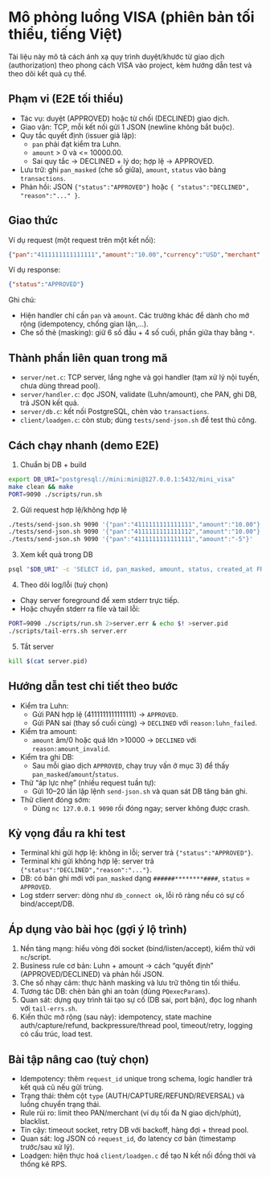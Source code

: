 # Mô phỏng luồng VISA (phiên bản tối thiểu, tiếng Việt)

Tài liệu này mô tả cách ánh xạ quy trình duyệt/khước từ giao dịch (authorization) theo phong cách VISA vào project, kèm hướng dẫn test và theo dõi kết quả cụ thể.

## Phạm vi (E2E tối thiểu)
- Tác vụ: duyệt (APPROVED) hoặc từ chối (DECLINED) giao dịch.
- Giao vận: TCP, mỗi kết nối gửi 1 JSON (newline không bắt buộc).
- Quy tắc quyết định (issuer giả lập):
  - `pan` phải đạt kiểm tra Luhn.
  - `amount` > 0 và <= 10000.00.
  - Sai quy tắc → DECLINED + lý do; hợp lệ → APPROVED.
- Lưu trữ: ghi `pan_masked` (che số giữa), `amount`, `status` vào bảng `transactions`.
- Phản hồi: JSON `{"status":"APPROVED"}` hoặc `{ "status":"DECLINED", "reason":"..." }`.

## Giao thức
Ví dụ request (một request trên một kết nối):
```json
{"pan":"4111111111111111","amount":"10.00","currency":"USD","merchant":"M1","request_id":"abc123"}
```
Ví dụ response:
```json
{"status":"APPROVED"}
```
Ghi chú:
- Hiện handler chỉ cần `pan` và `amount`. Các trường khác để dành cho mở rộng (idempotency, chống gian lận,...).
- Che số thẻ (masking): giữ 6 số đầu + 4 số cuối, phần giữa thay bằng `*`.

## Thành phần liên quan trong mã
- `server/net.c`: TCP server, lắng nghe và gọi handler (tạm xử lý nội tuyến, chưa dùng thread pool).
- `server/handler.c`: đọc JSON, validate (Luhn/amount), che PAN, ghi DB, trả JSON kết quả.
- `server/db.c`: kết nối PostgreSQL, chèn vào `transactions`.
- `client/loadgen.c`: còn stub; dùng `tests/send-json.sh` để test thủ công.

## Cách chạy nhanh (demo E2E)
1) Chuẩn bị DB + build
```bash
export DB_URI="postgresql://mini:mini@127.0.0.1:5432/mini_visa"
make clean && make
PORT=9090 ./scripts/run.sh
```
2) Gửi request hợp lệ/không hợp lệ
```bash
./tests/send-json.sh 9090 '{"pan":"4111111111111111","amount":"10.00"}'   # APPROVED
./tests/send-json.sh 9090 '{"pan":"4111111111111112","amount":"10.00"}'   # DECLINED (luhn)
./tests/send-json.sh 9090 '{"pan":"4111111111111111","amount":"-5"}'      # DECLINED (amount)
```
3) Xem kết quả trong DB
```bash
psql "$DB_URI" -c 'SELECT id, pan_masked, amount, status, created_at FROM transactions ORDER BY id DESC LIMIT 5;'
```
4) Theo dõi log/lỗi (tuỳ chọn)
- Chạy server foreground để xem stderr trực tiếp.
- Hoặc chuyển stderr ra file và tail lỗi:
```bash
PORT=9090 ./scripts/run.sh 2>server.err & echo $! >server.pid
./scripts/tail-errs.sh server.err
```
5) Tắt server
```bash
kill $(cat server.pid)
```

## Hướng dẫn test chi tiết theo bước
- Kiểm tra Luhn:
  - Gửi PAN hợp lệ (4111111111111111) → `APPROVED`.
  - Gửi PAN sai (thay số cuối cùng) → `DECLINED` với `reason:luhn_failed`.
- Kiểm tra amount:
  - `amount` âm/0 hoặc quá lớn >10000 → `DECLINED` với `reason:amount_invalid`.
- Kiểm tra ghi DB:
  - Sau mỗi giao dịch `APPROVED`, chạy truy vấn ở mục 3) để thấy `pan_masked`/`amount`/`status`.
- Thử “áp lực nhẹ” (nhiều request tuần tự):
  - Gửi 10–20 lần lặp lệnh `send-json.sh` và quan sát DB tăng bản ghi.
- Thử client đóng sớm:
  - Dùng `nc 127.0.0.1 9090` rồi đóng ngay; server không được crash.

## Kỳ vọng đầu ra khi test
- Terminal khi gửi hợp lệ: không in lỗi; server trả `{"status":"APPROVED"}`.
- Terminal khi gửi không hợp lệ: server trả `{"status":"DECLINED","reason":"..."}`.
- DB: có bản ghi mới với `pan_masked` dạng `######********####`, `status` = `APPROVED`.
- Log stderr server: dòng như `db_connect ok`, lỗi rõ ràng nếu có sự cố bind/accept/DB.

## Áp dụng vào bài học (gợi ý lộ trình)
1) Nền tảng mạng: hiểu vòng đời socket (bind/listen/accept), kiểm thử với `nc`/script.
2) Business rule cơ bản: Luhn + amount → cách “quyết định” (APPROVED/DECLINED) và phản hồi JSON.
3) Che số nhạy cảm: thực hành masking và lưu trữ thông tin tối thiểu.
4) Tương tác DB: chèn bản ghi an toàn (dùng `PQexecParams`).
5) Quan sát: dựng quy trình tái tạo sự cố (DB sai, port bận), đọc log nhanh với `tail-errs.sh`.
6) Kiến thức mở rộng (sau này): idempotency, state machine auth/capture/refund, backpressure/thread pool, timeout/retry, logging có cấu trúc, load test.

## Bài tập nâng cao (tuỳ chọn)
- Idempotency: thêm `request_id` unique trong schema, logic handler trả kết quả cũ nếu gửi trùng.
- Trạng thái: thêm cột `type` (AUTH/CAPTURE/REFUND/REVERSAL) và luồng chuyển trạng thái.
- Rule rủi ro: limit theo PAN/merchant (ví dụ tối đa N giao dịch/phút), blacklist.
- Tin cậy: timeout socket, retry DB với backoff, hàng đợi + thread pool.
- Quan sát: log JSON có `request_id`, đo latency cơ bản (timestamp trước/sau xử lý).
- Loadgen: hiện thực hoá `client/loadgen.c` để tạo N kết nối đồng thời và thống kê RPS.
